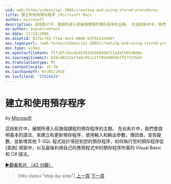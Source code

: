 ```yaml
---
uid: web-forms/videos/sql-2005/creating-and-using-stored-procedures
title: 建立和使用預存程序 |Microsoft Docs
author: microsoft
description: 這段影片中，展開所導入前幾個課程的預存程序的主題。 在這段影片中，我們會說明建立和更新的基本語法...
ms.author: aspnetcontent
ms.date: 11/14/2006
ms.assetid: 817bc763-7faa-4ac5-880b-b3f5531e9d07
msc.legacyurl: /web-forms/videos/sql-2005/creating-and-using-stored-procedures
msc.type: video
ms.openlocfilehash: f1fc8fc6acda45352d24684d6f21adaf565d8d6e
ms.sourcegitcommit: b28cd0313af316c051c2ff8549865bff67f2fbb4
ms.translationtype: MT
ms.contentlocale: zh-TW
ms.lasthandoff: 07/05/2018
ms.locfileid: "37816628"
---
```

<a name="creating-and-using-stored-procedures"></a>建立和使用預存程序
====================
by [Microsoft](https://github.com/microsoft)

這段影片中，展開所導入前幾個課程的預存程序的主題。 在此影片中，我們會說明基本的語法，來建立和更新預存程序，使用輸入和輸出參數，傳回值，宣告變數，並新增其他 T-SQL 程式設計項目到您的預存程序，如何執行您的預存程序從 [查詢] 視窗中，以及最後利用自己的應用程式中的預存程序所需的 Visual Basic 和 C# 語法。

[&#9654;觀看影片 （42 分鐘）](https://channel9.msdn.com/Blogs/ASP-NET-Site-Videos/creating-and-using-stored-procedures)

> [!div class="step-by-step"]
> [上一頁](building-and-customizing-reports-in-business-intelligence-development-studio.md)
> [下一頁](enabling-full-text-search-in-your-text-data.md)
